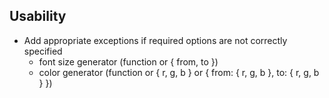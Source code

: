 
## Usability

- Add appropriate exceptions if required options are not correctly specified
  - font size generator (function or { from, to })
  - color generator (function or { r, g, b } or { from: { r, g, b }, to: { r, g, b } })